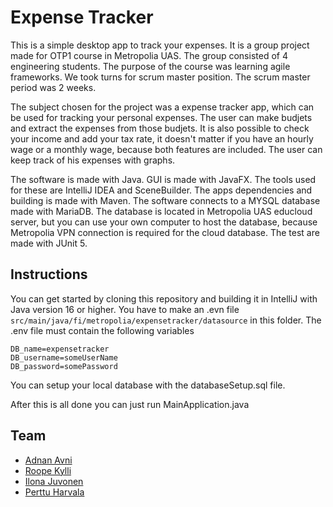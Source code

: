 # Expense Tracker
This is a simple desktop app to track your expenses. It is a group project made for OTP1 course in Metropolia UAS. The group consisted of 4 engineering students. 
The purpose of the course was learning agile frameworks. We took turns for scrum master position. The scrum master period was 2 weeks.

The subject chosen for the project was a expense tracker app, which can be used for tracking your personal expenses. The user can make budjets and extract the expenses
from those budjets. It is also possible to check your income and add your tax rate, it doesn't matter if you have an hourly wage or a monthly wage, because both features
are included. The user can keep track of his expenses with graphs.

The software is made with Java. GUI is made with JavaFX. The tools used for these are IntelliJ IDEA and SceneBuilder. The apps dependencies and building is made with Maven.
The software connects to a MYSQL database made with MariaDB. The database is located in Metropolia UAS educloud server, but you can use your own computer to host the database, 
because Metropolia VPN connection is required for the cloud database. The test are made with JUnit 5.

## Instructions
You can get started by cloning this repository and building it in IntelliJ with Java version 16 or higher. You have to make an .evn file 
```src/main/java/fi/metropolia/expensetracker/datasource``` in this folder. The .env file must contain the following variables 

```.env
DB_name=expensetracker
DB_username=someUserName
DB_password=somePassword
```

You can setup your local database with the databaseSetup.sql file.

After this is all done you can just run MainApplication.java

## Team
* [Adnan Avni](https://github.com/adnanavni)
* [Roope Kylli](https://github.com/roopeky)
* [Ilona Juvonen](https://github.com/IlonaJuv)
* [Perttu Harvala](https://github.com/800010179)
